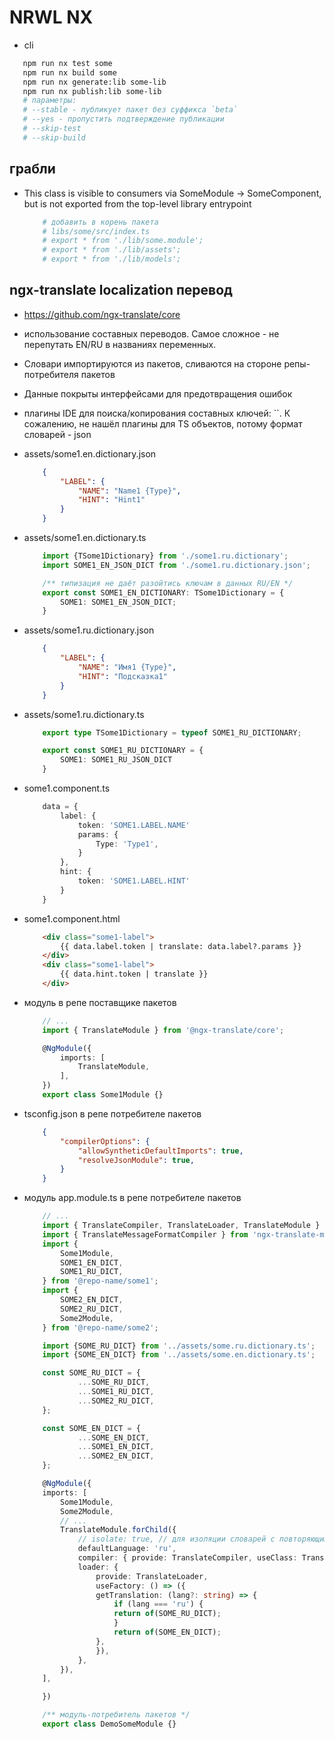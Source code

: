 # NRWL NX

 * cli

 ```bash
 	npm run nx test some
 	npm run nx build some
	npm run nx generate:lib some-lib
	npm run nx publish:lib some-lib
	# параметры:
	# --stable - публикует пакет без суффикса `beta`
	# --yes - пропустить подтверждение публикации
	# --skip-test
	# --skip-build
 ```

## грабли

 * This class is visible to consumers via SomeModule -> SomeComponent, but is not exported from the top-level library entrypoint

 	```bash
		# добавить в корень пакета
		# libs/some/src/index.ts
		# export * from './lib/some.module';
		# export * from './lib/assets';
		# export * from './lib/models';
	```

## ngx-translate localization перевод

 * https://github.com/ngx-translate/core
 * использование составных переводов. Самое сложное - не перепутать EN/RU в названиях переменных.
 * Словари импортируются из пакетов, сливаются на стороне репы-потребителя пакетов
 * Данные покрыты интерфейсами для предотвращения ошибок
 * плагины IDE для поиска/копирования составных ключей: ``. К сожалению, не нашёл плагины для TS объектов, потому формат словарей - json

 * assets/some1.en.dictionary.json

	```json
		{
			"LABEL": {
				"NAME": "Name1 {Type}",
				"HINT": "Hint1"
			}
		}
	```

 * assets/some1.en.dictionary.ts

	```ts
		import {TSome1Dictionary} from './some1.ru.dictionary';
		import SOME1_EN_JSON_DICT from './some1.ru.dictionary.json';

		/** типизация не даёт разойтись ключам в данных RU/EN */
		export const SOME1_EN_DICTIONARY: TSome1Dictionary = {
			SOME1: SOME1_EN_JSON_DICT;
		}
	```

 * assets/some1.ru.dictionary.json

	```json
		{
			"LABEL": {
				"NAME": "Имя1 {Type}",
				"HINT": "Подсказка1"
			}
		}
	```

 * assets/some1.ru.dictionary.ts

	```ts
		export type TSome1Dictionary = typeof SOME1_RU_DICTIONARY;

		export const SOME1_RU_DICTIONARY = {
			SOME1: SOME1_RU_JSON_DICT
		}
	```

 * some1.component.ts

	```ts
		data = {
			label: {
				token: 'SOME1.LABEL.NAME'
				params: {
					Type: 'Type1',
				}
			},
			hint: {
				token: 'SOME1.LABEL.HINT'
			}
		}
	```

 * some1.component.html

	```html
		<div class="some1-label">
			{{ data.label.token | translate: data.label?.params }}
		</div>
		<div class="some1-label">
			{{ data.hint.token | translate }}
		</div>
	```

 * модуль в репе поставщике пакетов

	```ts
		// ...
		import { TranslateModule } from '@ngx-translate/core';

		@NgModule({
			imports: [
				TranslateModule,
			],
		})
		export class Some1Module {}
	```

 * tsconfig.json в репе потребителе пакетов

	```json
		{
			"compilerOptions": {
				"allowSyntheticDefaultImports": true,
				"resolveJsonModule": true,
			}
		}
	```

 * модуль app.module.ts в репе потребителе пакетов

	```ts
		// ...
		import { TranslateCompiler, TranslateLoader, TranslateModule } from '@ngx-translate/core';
		import { TranslateMessageFormatCompiler } from 'ngx-translate-messageformat-compiler';
		import {
			Some1Module,
			SOME1_EN_DICT,
			SOME1_RU_DICT,
		} from '@repo-name/some1';
		import {
			SOME2_EN_DICT,
			SOME2_RU_DICT,
			Some2Module,
		} from '@repo-name/some2';

		import {SOME_RU_DICT} from '../assets/some.ru.dictionary.ts';
		import {SOME_EN_DICT} from '../assets/some.en.dictionary.ts';

		const SOME_RU_DICT = {
				...SOME_RU_DICT,
				...SOME1_RU_DICT,
				...SOME2_RU_DICT,
		};

		const SOME_EN_DICT = {
				...SOME_EN_DICT,
				...SOME1_EN_DICT,
				...SOME2_EN_DICT,
		};

		@NgModule({
		imports: [
			Some1Module,
			Some2Module,
			// ...
			TranslateModule.forChild({
				// isolate: true, // для изоляции словарей с повторяющимися ключами
				defaultLanguage: 'ru',
				compiler: { provide: TranslateCompiler, useClass: TranslateMessageFormatCompiler },
				loader: {
					provide: TranslateLoader,
					useFactory: () => ({
					getTranslation: (lang?: string) => {
						if (lang === 'ru') {
						return of(SOME_RU_DICT);
						}
						return of(SOME_EN_DICT);
					},
					}),
				},
			}),
		],

		})

		/** модуль-потребитель пакетов */
		export class DemoSomeModule {}
	```

